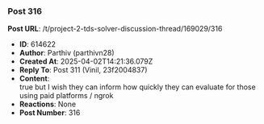 ### Post 316
**Post URL**: /t/project-2-tds-solver-discussion-thread/169029/316
- **ID**: 614622
- **Author**: Parthiv (parthivn28)
- **Created At**: 2025-04-02T14:21:36.079Z
- **Reply To**: Post 311 (Vinil, 23f2004837)
- **Content**:  
  true but I wish they can inform how quickly they can evaluate for those using paid platforms / ngrok
- **Reactions**: None
- **Post Number**: 316

